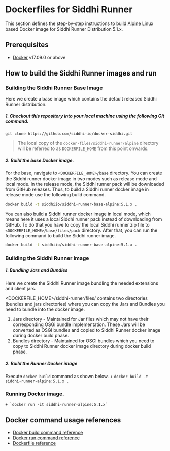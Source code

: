 # Dockerfiles for Siddhi Runner #

This section defines the step-by-step instructions to build [Alpine](https://hub.docker.com/_/alpine/) Linux based Docker image for Siddhi Runner Distribution 5.1.x.

## Prerequisites

* [Docker](https://www.docker.com/get-docker) v17.09.0 or above

## How to build the Siddhi Runner images and run

### Building the Siddhi Runner Base Image
Here we create a base image which contains the default released Siddhi Runner distribution. 

##### 1. Checkout this repository into your local machine using the following Git command.

```
git clone https://github.com/siddhi-io/docker-siddhi.git
```

>The local copy of the `docker-files/siddhi-runner/alpine` directory will be referred to as `DOCKERFILE_HOME` from this point onwards.

##### 2. Build the base Docker image.

For the base, navigate to `<DOCKERFILE_HOME>/base` directory. You can create the Siddhi runner docker image in two modes such as release mode and local mode. In the release mode, the Siddhi runner pack will be downloaded from GitHub releases. Thus, to build a Siddhi runner docker image in release mode use the following build command.

```sh
docker build -t siddhiio/siddhi-runner-base-alpine:5.1.x .
```

You can also build a Siddhi runner docker image in local mode, which means here it uses a local Siddhi runner pack instead of downloading from GitHub. To do that you have to copy the local Siddhi runner zip file to `<DOCKERFILE_HOME>/base/files/pack` directory. After that, you can run the following command to build the Siddhi runner image.

```sh
docker build -t siddhiio/siddhi-runner-base-alpine:5.1.x .
```

### Building the Siddhi Runner Image

##### 1. Bundling Jars and Bundles
Here we create the Siddhi Runner image bundling the needed extensions and client jars.
       
<DOCKERFILE_HOME>/siddhi-runner/files/ contains two directories (bundles and jars directories) where you can copy the Jars and Bundles you need to bundle into the docker image.
1. Jars directory - Maintained for Jar files which may not have their corresponding OSGi bundle implementation. These Jars will be converted as OSGI bundles and copied to Siddhi Runner docker image during docker build phase. 
2. Bundles directory - Maintained for OSGI bundles which you need to copy to Siddhi Runner docker image directory during docker build phase.
  
##### 2. Build the Runner Docker image
  Execute `docker build` command as shown below. 
    + `docker build -t siddhi-runner-alpine:5.1.x .`
    
### Running Docker image.

    + `docker run -it siddhi-runner-alpine:5.1.x`

## Docker command usage references

* [Docker build command reference](https://docs.docker.com/engine/reference/commandline/build/)
* [Docker run command reference](https://docs.docker.com/engine/reference/run/)
* [Dockerfile reference](https://docs.docker.com/engine/reference/builder/)